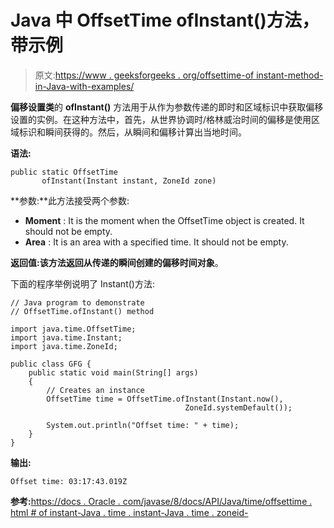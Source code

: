 # Java 中 OffsetTime ofInstant()方法，带示例

> 原文:[https://www . geeksforgeeks . org/offsettime-of instant-method-in-Java-with-examples/](https://www.geeksforgeeks.org/offsettime-ofinstant-method-in-java-with-examples/)

**偏移设置类**的 **ofInstant()** 方法用于从作为参数传递的即时和区域标识中获取偏移设置的实例。在这种方法中，首先，从世界协调时/格林威治时间的偏移是使用区域标识和瞬间获得的。然后，从瞬间和偏移计算出当地时间。

**语法:**

```
public static OffsetTime 
       ofInstant(Instant instant, ZoneId zone)

```

**参数:**此方法接受两个参数:

*   **Moment** : It is the moment when the OffsetTime object is created. It should not be empty.
*   **Area** : It is an area with a specified time. It should not be empty.

**返回值:**该方法返回从传递的瞬间创建的**偏移时间对象**。

下面的程序举例说明了 Instant()方法:

```
// Java program to demonstrate
// OffsetTime.ofInstant() method

import java.time.OffsetTime;
import java.time.Instant;
import java.time.ZoneId;

public class GFG {
    public static void main(String[] args)
    {
        // Creates an instance
        OffsetTime time = OffsetTime.ofInstant(Instant.now(), 
                                       ZoneId.systemDefault());

        System.out.println("Offset time: " + time);
    }
}
```

**输出:**

```
Offset time: 03:17:43.019Z

```

**参考:**[https://docs . Oracle . com/javase/8/docs/API/Java/time/offsettime . html # of instant-Java . time . instant-Java . time . zoneid-](https://docs.oracle.com/javase/8/docs/api/java/time/OffsetTime.html#ofInstant-java.time.Instant-java.time.ZoneId-)